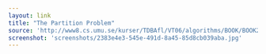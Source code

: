 ```yaml
---
layout: link
title: "The Partition Problem"
source: 'http://www8.cs.umu.se/kurser/TDBAfl/VT06/algorithms/BOOK/BOOK2/NODE45.HTM'
screenshot: 'screenshots/2383e4e3-545e-491d-8a45-85d8cb039aba.jpg'
---
```


